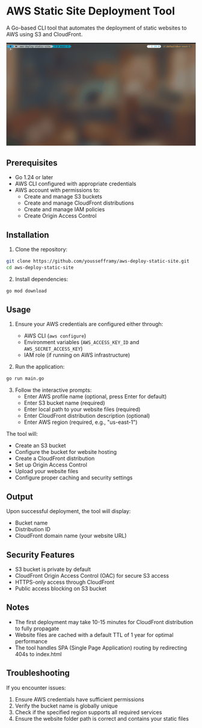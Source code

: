 # AWS Static Site Deployment Tool

A Go-based CLI tool that automates the deployment of static websites to AWS using S3 and CloudFront.

![Deploy Static Site Demo](deploy-static-demo.gif)

## Prerequisites

- Go 1.24 or later
- AWS CLI configured with appropriate credentials
- AWS account with permissions to:
  - Create and manage S3 buckets
  - Create and manage CloudFront distributions
  - Create and manage IAM policies
  - Create Origin Access Control

## Installation

1. Clone the repository:

```bash
git clone https://github.com/youssefframy/aws-deploy-static-site.git
cd aws-deploy-static-site
```

2. Install dependencies:

```bash
go mod download
```

## Usage

1. Ensure your AWS credentials are configured either through:

   - AWS CLI (`aws configure`)
   - Environment variables (`AWS_ACCESS_KEY_ID` and `AWS_SECRET_ACCESS_KEY`)
   - IAM role (if running on AWS infrastructure)

2. Run the application:

```bash
go run main.go
```

3. Follow the interactive prompts:
   - Enter AWS profile name (optional, press Enter for default)
   - Enter S3 bucket name (required)
   - Enter local path to your website files (required)
   - Enter CloudFront distribution description (optional)
   - Enter AWS region (required, e.g., "us-east-1")

The tool will:

- Create an S3 bucket
- Configure the bucket for website hosting
- Create a CloudFront distribution
- Set up Origin Access Control
- Upload your website files
- Configure proper caching and security settings

## Output

Upon successful deployment, the tool will display:

- Bucket name
- Distribution ID
- CloudFront domain name (your website URL)

## Security Features

- S3 bucket is private by default
- CloudFront Origin Access Control (OAC) for secure S3 access
- HTTPS-only access through CloudFront
- Public access blocking on S3 bucket

## Notes

- The first deployment may take 10-15 minutes for CloudFront distribution to fully propagate
- Website files are cached with a default TTL of 1 year for optimal performance
- The tool handles SPA (Single Page Application) routing by redirecting 404s to index.html

## Troubleshooting

If you encounter issues:

1. Ensure AWS credentials have sufficient permissions
2. Verify the bucket name is globally unique
3. Check if the specified region supports all required services
4. Ensure the website folder path is correct and contains your static files
